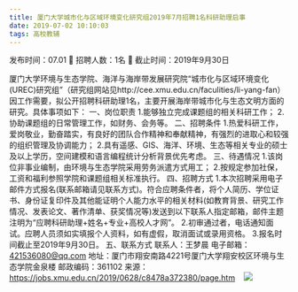 ```yaml
---
title: 厦门大学城市化与区域环境变化研究组2019年7月招聘1名科研助理启事
date: 2019-07-02 10:10:03
tags: 高校教辅
---
```

发布时间：07.01   🌟   招聘人数：1名   🌈   截止时间：2019年9月30日
<!-- more -->

厦门大学环境与生态学院、海洋与海岸带发展研究院“城市化与区域环境变化(UREC)研究组”（研究组网站见http://cee.xmu.edu.cn/faculities/li-yang-fan）因工作需要，拟公开招聘科研助理1名，主要开展海岸带城市化与生态文明方面的研究。具体事项如下：
一、岗位职责
1.能够独立完成课题组的相关科研工作；
2.协助课题组的日常管理工作，如财务、会务等。
二、招聘条件
1.热爱科研工作，爱岗敬业，勤奋踏实，有良好的团队合作精神和奉献精神，有强烈的进取心和较强的组织管理及协调能力；
2.具有遥感、GIS、海洋、环境、生态等相关专业的硕士及以上学历，空间建模和语言编程统计分析背景优先考虑。
三、待遇情况
1.该岗位非事业编制，由环境与生态学院采用劳务派遣方式用工；
2.按规定参加社保，工资和福利参照学院和课题组相关标准执行。
四、招聘方式
1.本次招聘采用电子邮件方式报名(联系邮箱请见联系方式)。符合应聘条件者，将个人简历、学位证书、身份证复印件及其他能证明个人能力水平的相关材料(如教育背景、研究工作情况、发表论文、著作清单、获奖情况等)发送到以下联系人指定邮箱，邮件主题注明为“应聘科研助理+姓名+专业+高校人才网”。
2.初审通过者，电话通知面试。应聘人员须如实填报个人资料，如有虚假，取消面试或录用资格。
3.报名时间截止至2019年9月30日。
五、联系方式
联系人：王梦晨
电子邮箱：421536080@qq.com
地址：厦门市翔安南路4221号厦门大学翔安校区环境与生态学院金泉楼
邮政编码：361102
来源：
https://jobs.xmu.edu.cn/2019/0628/c8478a372380/page.htm
 
 ![](https://cdn.weiweiblog.cn/20181015134814.png)